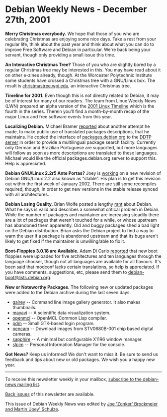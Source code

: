 
Debian Weekly News - December 27th, 2001
========================================


**Merry Christmas everybody.** We hope that those of
you who are celebrating Christmas are enjoying some nice days. Take a
rest from your regular life, think about the past year and think about
what you can do to improve Free Software and Debian in particular.
We're back being your servant, though only providing a small issue
this time.


**An Interactive Christmas Tree?** Those of you who
are slightly bored by a regular Christmas tree may be interested in
this. You may have read about it on other e-zines already, though.
At the Worcester Polytechnic Institute some students have crossed a
Christmas tree with a GNU/Linux box. The result is [christmastree.wpi.edu](http://christmastree.wpi.edu/), an
interactive Christmas tree.


**Timeline for 2001.** Even though this is not
directly related to Debian, it may be of interest for many of our
readers. The team from Linux Weekly News (LWN) prepared an alpha
version of the [2001 Linux
Timeline](http://lwn.net/2001/features/Timeline/) which is the fourth in the series. Therein you'll find a
month-by-month recap of the major Linux and free software events from
this year.


**Localizing Debian.** Michael Bramer [reported](https://lists.debian.org/debian-devel/2001/debian-devel-200112/msg01488.html) about another attempt he made, to make public use of
translated packages descriptions, that he maintains. He copied the
interface of [packages.debian.org](https://packages.debian.org/) to the [DDTP server](http://ddtp.debian.org/packages.debian.org/) in
order to provide a multilingual package search facility. Currently
only German and Brazilian Portuguese are supported, but more languages
will follow as soon as more descriptions are translated to these
languages. Michael would like the official packages.debian.org server
to support this. Help is appreciated.


**Debian GNU/Linux 2.2r5 Ante Portas?** Joey is [working](https://lists.debian.org/debian-devel-announce-0112/msg00007.html) on a new revision of Debian GNU/Linux 2.2 also known as
“stable”. His plan is to get this revision out within the first
week of January 2002. There are still some recompiles required,
though, in order to get new versions in the stable release synced with
all architectures.


**Debian Losing Quality.** Brian Wolfe posted a lengthy [rant](https://lists.debian.org/debian-devel/2001/debian-devel-200112/msg01977.html) about
Debian. What he says is valid and describes a somewhat critical problem in
Debian. While the number of packages and maintainer are increasing steadily
there are a lot of packages that weren't touched for a while, or whose
upstream has abandoned them apparently. Old and buggy packages shed a bad
light on the Debian distribution. Brian asks the Debian project to find a way
to warn the user if a package is abandoned upstream and that its bugs aren't
likely to get fixed if the maintainer is unwilling/able to fix it.


**Boot-Floppies 3.0.18 are Available.** Adam Di Carlo [reported](https://lists.debian.org/debian-release/2001/debian-release-200112/msg00015.html) that new boot floppies were uploaded for five architectures and
ten languages through the language chooser, though not all languages are
available for all flavours. It's been said that modconf lacks certain
translations, so help is appreciated. If you have comments, suggestions, etc,
please send them to debian-boot@lists.debian.org.


**New or Noteworthy Packages.** The following new or
updated packages were added to the Debian archive during the last
seven days.


* [galrey](https://packages.debian.org/unstable/graphics/galrey)
 -- Command line image gallery generator. It also makes thumbnails.
* [mayavi](https://packages.debian.org/unstable/science/mayavi)
 -- A scientific data visualization system.
* [openmcl](https://packages.debian.org/unstable/devel/openmcl)
 -- OpenMCL Common Lisp compiler.
* [pdm](https://packages.debian.org/unstable/x11/pdm)
 -- Small GTK-based login program.
* [pencam](https://packages.debian.org/unstable/graphics/pencam)
 -- Download images from STV0680B-001 chip based digital cameras.
* [sapphire](https://packages.debian.org/unstable/x11/sapphire)
 -- A minimal but configurable X11R6 window manager.
* [slpim](https://packages.debian.org/unstable/mail/slpim)
 -- Personal Information Manager for the console.


**Got News?** Keep us informed! We don't want to miss
it. Be sure to send us feedback and tips about new or old packages.
We wish you a happy new year.




---



 To receive this newsletter weekly in your mailbox, [subscribe to the debian-news mailing list](https://lists.debian.org/debian-news/).



[Back issues](https://www.debian.org/News/weekly/) of this newsletter are available.



This issue of Debian Weekly News was edited by [Joe 'Zonker' Brockmeier and Martin 'Joey' Schulze](mailto:dwn@debian.org).




